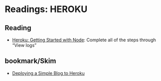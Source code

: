 # Readings: HEROKU

## Reading
* [Heroku: Getting Started with Node](https://devcenter.heroku.com/articles/getting-started-with-nodejs): Complete all of the steps through “View logs”
## bookmark/Skim
* [Deploying a Simple Blog to Heroku](https://howtonode.org/deploy-blog-to-heroku)